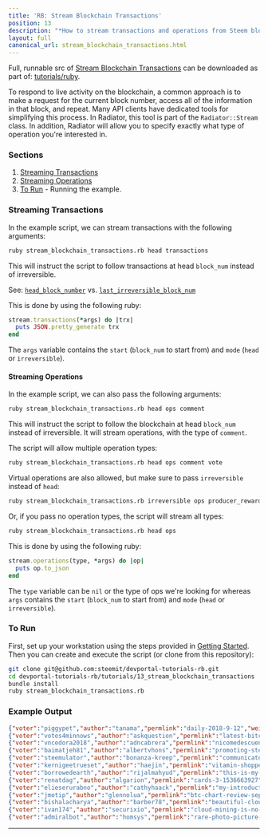 ```yaml
---
title: 'RB: Stream Blockchain Transactions'
position: 13
description: "*How to stream transactions and operations from Steem blockchain.*"
layout: full
canonical_url: stream_blockchain_transactions.html
---              
```

<span class="fa-pull-left top-of-tutorial-repo-link"><span class="first-word">Full</span>, runnable src of [Stream Blockchain Transactions](https://gitlab.syncad.com/hive/devportal/-/tree/master/tutorials/ruby/tutorials/13_stream_blockchain_transactions) can be downloaded as part of: [tutorials/ruby](https://gitlab.syncad.com/hive/devportal/-/tree/master/tutorials/ruby).</span>
<br>



To respond to live activity on the blockchain, a common approach is to make a request for the current block number, access all of the information in that block, and repeat.  Many API clients have dedicated tools for simplifying this process.  In Radiator, this tool is part of the `Radiator::Stream` class.  In addition, Radiator will allow you to specify exactly what type of operation you're interested in.

### Sections

1. [Streaming Transactions](#streaming-transactions)
1. [Streaming Operations](#streaming-operations)
1. [To Run](#to-run) - Running the example.

### Streaming Transactions

In the example script, we can stream transactions with the following arguments:

```bash
ruby stream_blockchain_transactions.rb head transactions
```

This will instruct the script to follow transactions at head `block_num` instead of irreversible.

See: [`head_block_number`](https://developers.steem.io/tutorials-recipes/understanding-dynamic-global-properties#head_block_number) vs. [`last_irreversible_block_num`](https://developers.steem.io/tutorials-recipes/understanding-dynamic-global-properties#last_irreversible_block_num)

This is done by using the following ruby:

```ruby
stream.transactions(*args) do |trx|
  puts JSON.pretty_generate trx
end
```

The `args` variable contains the `start` (`block_num` to start from) and `mode` (`head` or `irreversible`).

#### Streaming Operations

In the example script, we can also pass the following arguments:

```bash
ruby stream_blockchain_transactions.rb head ops comment
```

This will instruct the script to follow the blockchain at head `block_num` instead of irreversible.  It will stream operations, with the type of `comment`.

The script will allow multiple operation types:

```bash
ruby stream_blockchain_transactions.rb head ops comment vote
```

Virtual operations are also allowed, but make sure to pass `irreversible` instead of `head`:

```bash
ruby stream_blockchain_transactions.rb irreversible ops producer_reward author_reward
```

Or, if you pass no operation types, the script will stream all types:

```bash
ruby stream_blockchain_transactions.rb head ops
```

This is done by using the following ruby:

```ruby
stream.operations(type, *args) do |op|
  puts op.to_json
end
```

The `type` variable can be `nil` or the type of ops we're looking for whereas `args` contains the `start` (`block_num` to start from) and `mode` (`head` or `irreversible`).

### To Run

First, set up your workstation using the steps provided in [Getting Started](https://developers.steem.io/tutorials-ruby/getting_started).  Then you can create and execute the script (or clone from this repository):

```bash
git clone git@github.com:steemit/devportal-tutorials-rb.git
cd devportal-tutorials-rb/tutorials/13_stream_blockchain_transactions
bundle install
ruby stream_blockchain_transactions.rb
```

### Example Output

```json
{"voter":"piggypet","author":"tanama","permlink":"daily-2018-9-12","weight":10000}
{"voter":"votes4minnows","author":"askquestion","permlink":"latest-bitcoin-price-and-news-update-13-09-2018","weight":250}
{"voter":"vncedora2018","author":"adncabrera","permlink":"nicomedescuentalacadadelreytanospoema-98jxnjsjzu","weight":10000}
{"voter":"baimatjeh81","author":"albertvhons","permlink":"promoting-steemit-post-via-proof-of-participation-pop","weight":10000}
{"voter":"steemulator","author":"bonanza-kreep","permlink":"communicate-and-travel-with-alfa-enzo-new-social-network","weight":10000}
{"voter":"kernigeetrueset","author":"haejin","permlink":"vitamin-shoppe-vsi-analysis","weight":10000}
{"voter":"borrowedearth","author":"rijalmahyud","permlink":"this-is-my-job","weight":10000}
{"voter":"renatdag","author":"algarion","permlink":"cards-3-1536663927","weight":10000}
{"voter":"elieserurabno","author":"cathyhaack","permlink":"my-introduction-hello-word-of-steemit","weight":10000}
{"voter":"jmotip","author":"glennolua","permlink":"btc-chart-review-sept-12-20-00-pst","weight":10000}
{"voter":"bishalacharya","author":"barber78","permlink":"beautiful-cloudformations","weight":10000}
{"voter":"ivan174","author":"securixio","permlink":"cloud-mining-is-no-longer-profitable","weight":10000}
{"voter":"admiralbot","author":"homsys","permlink":"rare-photo-picture-698-105","weight":-10000}
```

---
